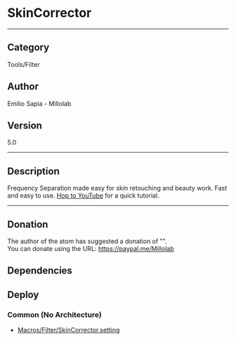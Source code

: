 # SkinCorrector
___

## Category
Tools/Filter

## Author
Emilio Sapia - Millolab

## Version
5.0

___

## Description
<p>Frequency Separation made easy for skin retouching and beauty work. Fast and easy to use. <a href="https://youtu.be/y4lesRojEeA">Hop to YouTube</a> for a quick tutorial.</p>

___

## Donation
The author of the atom has suggested a donation of "".  
You can donate using the URL: <a href="https://paypal.me/Millolab">https://paypal.me/Millolab</a>
## Dependencies

## Deploy

### Common (No Architecture)

<ul>
<li><a href="https://gitlab.com/WeSuckLess/Reactor/-/blob/master/Atoms/com.Millolab.SkinCorrector/Macros/Filter/SkinCorrector.setting?ref_type=heads">Macros/Filter/SkinCorrector.setting</a></li>
</ul>
